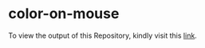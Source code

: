 # color-on-mouse
To view the output of this Repository, kindly visit this [link](https://deepak4499.github.io/color-on-mouse/).
